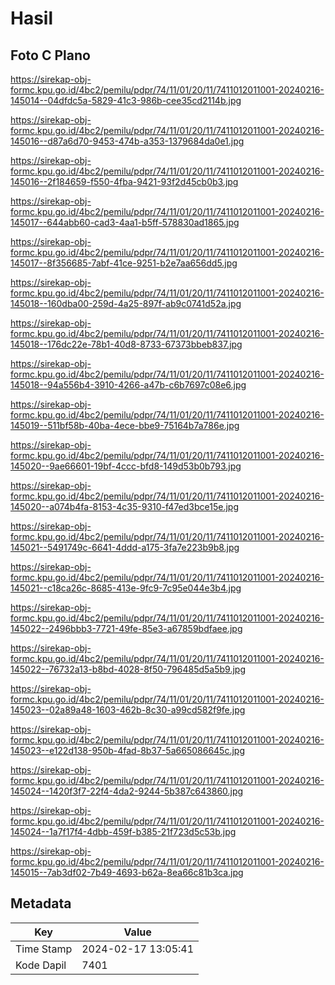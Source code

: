 # Hasil

## Foto C Plano

https://sirekap-obj-formc.kpu.go.id/4bc2/pemilu/pdpr/74/11/01/20/11/7411012011001-20240216-145014--04dfdc5a-5829-41c3-986b-cee35cd2114b.jpg

https://sirekap-obj-formc.kpu.go.id/4bc2/pemilu/pdpr/74/11/01/20/11/7411012011001-20240216-145016--d87a6d70-9453-474b-a353-1379684da0e1.jpg

https://sirekap-obj-formc.kpu.go.id/4bc2/pemilu/pdpr/74/11/01/20/11/7411012011001-20240216-145016--2f184659-f550-4fba-9421-93f2d45cb0b3.jpg

https://sirekap-obj-formc.kpu.go.id/4bc2/pemilu/pdpr/74/11/01/20/11/7411012011001-20240216-145017--644abb60-cad3-4aa1-b5ff-578830ad1865.jpg

https://sirekap-obj-formc.kpu.go.id/4bc2/pemilu/pdpr/74/11/01/20/11/7411012011001-20240216-145017--8f356685-7abf-41ce-9251-b2e7aa656dd5.jpg

https://sirekap-obj-formc.kpu.go.id/4bc2/pemilu/pdpr/74/11/01/20/11/7411012011001-20240216-145018--160dba00-259d-4a25-897f-ab9c0741d52a.jpg

https://sirekap-obj-formc.kpu.go.id/4bc2/pemilu/pdpr/74/11/01/20/11/7411012011001-20240216-145018--176dc22e-78b1-40d8-8733-67373bbeb837.jpg

https://sirekap-obj-formc.kpu.go.id/4bc2/pemilu/pdpr/74/11/01/20/11/7411012011001-20240216-145018--94a556b4-3910-4266-a47b-c6b7697c08e6.jpg

https://sirekap-obj-formc.kpu.go.id/4bc2/pemilu/pdpr/74/11/01/20/11/7411012011001-20240216-145019--511bf58b-40ba-4ece-bbe9-75164b7a786e.jpg

https://sirekap-obj-formc.kpu.go.id/4bc2/pemilu/pdpr/74/11/01/20/11/7411012011001-20240216-145020--9ae66601-19bf-4ccc-bfd8-149d53b0b793.jpg

https://sirekap-obj-formc.kpu.go.id/4bc2/pemilu/pdpr/74/11/01/20/11/7411012011001-20240216-145020--a074b4fa-8153-4c35-9310-f47ed3bce15e.jpg

https://sirekap-obj-formc.kpu.go.id/4bc2/pemilu/pdpr/74/11/01/20/11/7411012011001-20240216-145021--5491749c-6641-4ddd-a175-3fa7e223b9b8.jpg

https://sirekap-obj-formc.kpu.go.id/4bc2/pemilu/pdpr/74/11/01/20/11/7411012011001-20240216-145021--c18ca26c-8685-413e-9fc9-7c95e044e3b4.jpg

https://sirekap-obj-formc.kpu.go.id/4bc2/pemilu/pdpr/74/11/01/20/11/7411012011001-20240216-145022--2496bbb3-7721-49fe-85e3-a67859bdfaee.jpg

https://sirekap-obj-formc.kpu.go.id/4bc2/pemilu/pdpr/74/11/01/20/11/7411012011001-20240216-145022--76732a13-b8bd-4028-8f50-796485d5a5b9.jpg

https://sirekap-obj-formc.kpu.go.id/4bc2/pemilu/pdpr/74/11/01/20/11/7411012011001-20240216-145023--02a89a48-1603-462b-8c30-a99cd582f9fe.jpg

https://sirekap-obj-formc.kpu.go.id/4bc2/pemilu/pdpr/74/11/01/20/11/7411012011001-20240216-145023--e122d138-950b-4fad-8b37-5a665086645c.jpg

https://sirekap-obj-formc.kpu.go.id/4bc2/pemilu/pdpr/74/11/01/20/11/7411012011001-20240216-145024--1420f3f7-22f4-4da2-9244-5b387c643860.jpg

https://sirekap-obj-formc.kpu.go.id/4bc2/pemilu/pdpr/74/11/01/20/11/7411012011001-20240216-145024--1a7f17f4-4dbb-459f-b385-21f723d5c53b.jpg

https://sirekap-obj-formc.kpu.go.id/4bc2/pemilu/pdpr/74/11/01/20/11/7411012011001-20240216-145015--7ab3df02-7b49-4693-b62a-8ea66c81b3ca.jpg


## Metadata

| Key        | Value               |
| ---------- | ------------------- |
| Time Stamp | 2024-02-17 13:05:41 |
| Kode Dapil | 7401                |



